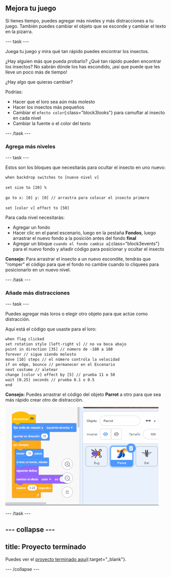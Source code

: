## Mejora tu juego

Si tienes tiempo, puedes agregar más niveles y más distracciones a tu juego. También puedes cambiar el objeto que se esconde y cambiar el texto en la pizarra.

--- task ---

Juega tu juego y mira qué tan rápido puedes encontrar los insectos.

¿Hay alguien más que pueda probarlo? ¿Qué tan rápido pueden encontrar los insectos? No sabrán dónde los has escondido, ¡así que puede que les lleve un poco más de tiempo!

¿Hay algo que quieras cambiar?

Podrías:
- Hacer que el loro sea aún más molesto
- Hacer los insectos más pequeños
- Cambiar el `efecto color`{:class="block3looks"} para camuflar al insecto en cada nivel
- Cambiar la fuente o el color del texto

--- /task ---

### Agrega más niveles

--- task ---

Estos son los bloques que necesitarás para ocultar el insecto en uno nuevo:

```blocks3
when backdrop switches to [nuevo nivel v]

set size to [20] %

go to x: [0] y: [0] // arrastra para colocar el insecto primero

set [color v] effect to [50]
```

Para cada nivel necesitarás:
- Agregar un fondo
- Hacer clic en el panel escenario, luego en la pestaña **Fondos**, luego arrastrar el nuevo fondo a la posición antes del fondo **final**
- Agregar un bloque `cuando el fondo cambie a`{:class="block3events"} para el nuevo fondo y añadir código para posicionar y ocultar el insecto

**Consejo:** Para arrastrar el insecto a un nuevo escondite, tendrás que "romper" el código para que el fondo no cambie cuando lo cliquees para posicionarlo en un nuevo nivel.

--- /task ---

### Añade más distracciones

--- task ---

Puedes agregar más loros o elegir otro objeto para que actúe como distracción.

Aquí está el código que usaste para el loro:

```blocks3
when flag clicked
set rotation style [left-right v] // no va boca abajo
point in direction [35] // número de -180 a 180
forever // sigue siendo molesto
move [10] steps // el número controla la velocidad
if on edge, bounce // permanecer en el Escenario
next costume // aletear
change [color v] effect by [5] // prueba 11 o 50
wait [0.25] seconds // prueba 0.1 o 0.5
end
```

**Consejo:** Puedes arrastrar el código del objeto **Parrot** a otro para que sea más rápido crear otro de distracción.

![Arrastrar código desde el área de Código a otro objeto en la lista.](images/drag-parrot-code.gif)

--- /task ---

--- collapse ---
---
title: Proyecto terminado
---

Puedes ver el [proyecto terminado aquí](https://scratch.mit.edu/projects/595182523/){:target="_blank"}.

--- /collapse ---